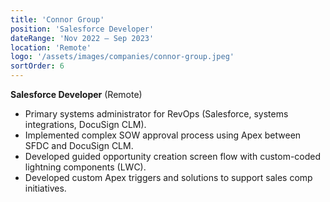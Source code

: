 ```yaml
---
title: 'Connor Group'
position: 'Salesforce Developer'
dateRange: 'Nov 2022 – Sep 2023'
location: 'Remote'
logo: '/assets/images/companies/connor-group.jpeg'
sortOrder: 6
---
```


**Salesforce Developer** (Remote)

- Primary systems administrator for RevOps (Salesforce, systems integrations, DocuSign CLM).
- Implemented complex SOW approval process using Apex between SFDC and DocuSign CLM.
- Developed guided opportunity creation screen flow with custom-coded lightning components (LWC).
- Developed custom Apex triggers and solutions to support sales comp initiatives.

